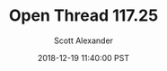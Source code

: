 ---
layout: podcast
title: "Open Thread 117.25"
author: Scott Alexander
description: https://slatestarcodex.com/2018/12/19/open-thread-117-25/
date: 2018-12-19 11:40:00 PST
length: 78726
duration: 20
guid: open-thread-117-25
---